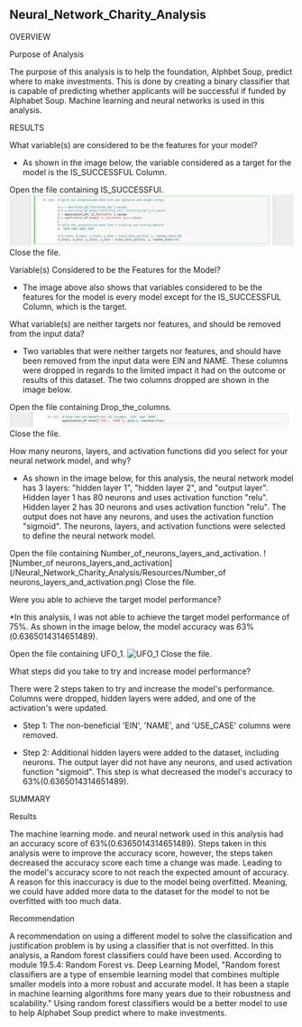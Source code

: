 ## Neural_Network_Charity_Analysis

OVERVIEW

Purpose of Analysis

The purpose of this analysis is to help the foundation, Alphbet Soup, predict where to make investments. This is done by creating a binary classifier that is capable of predicting whether applicants will be successful if funded by Alphabet Soup. Machine learning and neural networks is used in this analysis.

RESULTS

What variable(s) are considered to be the features for your model?

* As shown in the image below, the variable considered as a target for the model is the IS_SUCCESSFUL Column.

Open the file containing IS_SUCCESSFUl.
![IS_SUCCESSFUL](/Neural_Network_Charity_Analysis/Resources/IS_SUCCESSFUL.png)
Close the file.

Variable(s) Considered to be the Features for the Model?

* The image above also shows that variables considered to be the features for the model is every model except for the IS_SUCCESSFUL Column, which is the target.

What variable(s) are neither targets nor features, and should be removed from the input data?

* Two variables that were neither targets nor features, and should have been removed from the input data were EIN and NAME. These columns were dropped in regards to the limited impact it had on the outcome or results of this dataset. The two columns dropped are shown in the image below.

Open the file containing Drop_the_columns.
![Drop_the_columns](/Neural_Network_Charity_Analysis/Resources/Drop_the_columns.png)
Close the file.
	
 How many neurons, layers, and activation functions did you select for your neural network model, and why?
 
* As shown in the image below, for this analysis, the neural network model has 3 layers: "hidden layer 1", "hidden layer 2", and "output layer". Hidden layer 1 has 80 neurons and uses activation function "relu". Hidden layer 2 has 30 neurons and uses activation function "relu". The  output does not have any neurons, and uses the activation function "sigmoid". The neurons, layers, and activation functions were selected to define the neural network model.

Open the file containing Number_of_neurons_layers_and_activation.
![Number_of neurons_layers_and_activation](/Neural_Network_Charity_Analysis/Resources/Number_of neurons_layers_and_activation.png)
Close the file.

Were you able to achieve the target model performance?

*In this analysis, I was not able to achieve the target model performance of 75%. As shown in the image below, the model accuracy was 63%(0.6365014314651489).

Open the file containing UFO_1.
![UFO_1](/UFOs/static/images/UFO_1.png)
Close the file.

What steps did you take to try and increase model performance?

There were 2 steps taken to try and increase the model's performance. Columns were dropped, hidden layers were added, and one of the activation's were updated.

* Step 1: The non-beneficial 'EIN', 'NAME', and 'USE_CASE' columns were removed. 

* Step 2: Additional hidden layers were added to the dataset, including neurons. The output layer did not have any neurons, and used activation function "sigmoid". This step is what decreased the model's accuracy to 63%(0.6365014314651489).

SUMMARY

Results

The machine learning mode. and neural network used in this analysis had an accuracy score of 63%(0.6365014314651489). Steps taken in this analysis were to improve the accuracy score, however, the steps taken decreased the accuracy score each time a change was made. Leading to the model's accuracy score to not reach the expected amount of accuracy. A reason for this inaccuracy is due to the model being overfitted. Meaning, we could have added more data to the dataset for the model to not be overfitted with too
much data. 

Recommendation

A recommendation on using a different model to solve the classification and justification problem is by using a classifier that is not overfitted. In this analysis, a Random forest classifiers could have been used. According to module 19.5.4: Random Forest vs. Deep Learning Model, "Random forest classifiers are a type of ensemble learning model that combines multiple smaller models into a more robust and accurate model. It has been a staple in machine learning algorithms fore many years due to their robustness and scalability." Using random forest classifiers would be a better model to use to help Alphabet Soup predict where to make investments. 
